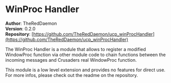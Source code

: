 # WinProc Handler

**Author**: TheRedDaemon  
**Version**: 0.2.0  
**Repository**: [https://github.com/TheRedDaemon/ucp_winProcHandler](https://github.com/TheRedDaemon/ucp_winProcHandler)

The WinProc Handler is a module that allows to register a modified WindowProc function via other module code to chain functions between the incoming messages and Crusaders real WindowProc function.

This module is a low level extension and provides no features for direct use. For more infos, please check out the readme on the repository.